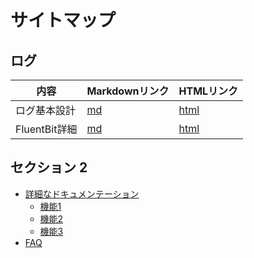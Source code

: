 # サイトマップ

## ログ

| 内容 | Markdownリンク | HTMLリンク |
|---|---|---|
| ログ基本設計 | [md](./log/log.md) | <a href="./log/log.html">html</a> |
| FluentBit詳細 | [md](./log/fluentbit.md) | <a href="./log/fluentbit.html">html</a> |


## セクション 2

- [詳細なドキュメンテーション](./section2/detailed-documentation.md)
  - [機能1](./section2/feature1.md)
  - [機能2](./section2/feature2.md)
  - [機能3](./section2/feature3.md)
- [FAQ](./section2/faq.md)
